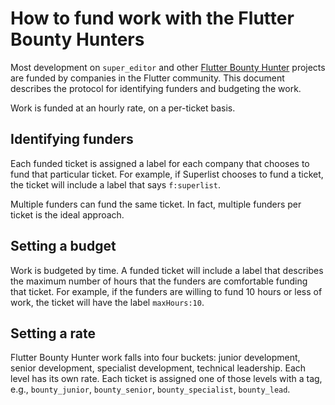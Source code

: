 # How to fund work with the Flutter Bounty Hunters
Most development on `super_editor` and other [Flutter Bounty Hunter](https://flutterbountyhunters.com/) projects are funded by companies in the Flutter community. This document describes the protocol for identifying funders and budgeting the work.

Work is funded at an hourly rate, on a per-ticket basis.

## Identifying funders
Each funded ticket is assigned a label for each company that chooses to fund that particular ticket. For example, if Superlist chooses to fund a ticket, the ticket will include a label that says `f:superlist`.

Multiple funders can fund the same ticket. In fact, multiple funders per ticket is the ideal approach.

## Setting a budget
Work is budgeted by time. A funded ticket will include a label that describes the maximum number of hours that the funders are comfortable funding that ticket. For example, if the funders are willing to fund 10 hours or less of work, the ticket will have the label `maxHours:10`.

## Setting a rate
Flutter Bounty Hunter work falls into four buckets: junior development, senior development, specialist development, technical leadership. Each level has its own rate. Each ticket is assigned one of those levels with a tag, e.g., `bounty_junior`, `bounty_senior`, `bounty_specialist`, `bounty_lead`.

